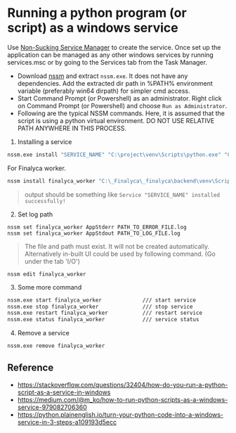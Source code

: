 # Running a python program (or script) as a windows service

Use [Non-Sucking Service Manager](https://nssm.cc/download) to create the service. Once set up the application can be managed as any other windows services by running services.msc or by going to the Services tab from the Task Manager.

- Download [nssm](https://nssm.cc/download) and extract `nssm.exe`. It does not have any dependencies. Add the extracted dir path in %PATH% environment variable (preferably win64 dirpath) for simpler cmd access.
- Start Command Prompt (or Powershell) as an administrator. Right click on Command Prompt (or Powershell) and choose `Run as Administrator`.
- Following are the typical NSSM commands. Here, it is assumed that the script is using a python virtual environment. DO NOT USE RELATIVE PATH ANYWHERE IN THIS PROCESS.

1. Installing a service
``` cmd
nssm.exe install "SERVICE_NAME" "C:\project\venv\Scripts\python.exe" "C:\project\myscript.py"
```
For Finalyca worker. 
``` cmd
nssm install finalyca_worker "C:\_Finalyca\_finalyca\backend\venv\Scripts\python.exe" "C:\_Finalyca\_finalyca\backend\finalyca_worker.py"
```
> output should be something like `Service "SERVICE_NAME" installed successfully!`

2. Set log path
```
nssm set finalyca_worker AppStderr PATH_TO_ERROR_FILE.log
nssm set finalyca_worker AppStdout PATH_TO_LOG_FILE.log
```
> The file and path must exist. It will not be created automatically. Alternatively in-built UI could be used by following command. (Go under the tab 'I/O')
```
nssm edit finalyca_worker
```

3. Some more command
``` cmd
nssm.exe start finalyca_worker             /// start service
nssm.exe stop finalyca_worker              /// stop service
nssm.exe restart finalyca_worker           /// restart service
nssm.exe status finalyca_worker            /// service status
```

4. Remove a service
``` cmd
nssm.exe remove finalyca_worker
```

## Reference
- https://stackoverflow.com/questions/32404/how-do-you-run-a-python-script-as-a-service-in-windows
- https://medium.com/@m_ko/how-to-run-python-scripts-as-a-windows-service-979082706360
- https://python.plainenglish.io/turn-your-python-code-into-a-windows-service-in-3-steps-a109193d5ecc